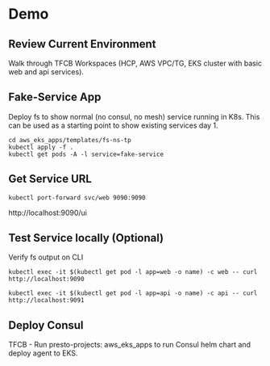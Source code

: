 # Demo

## Review Current Environment
Walk through TFCB Workspaces (HCP, AWS VPC/TG, EKS cluster with basic web and api services).  
## Fake-Service App
Deploy fs to show normal (no consul, no mesh) service running in K8s.  This can be used as a starting point to show existing services day 1.
```
cd aws_eks_apps/templates/fs-ns-tp
kubectl apply -f .
kubectl get pods -A -l service=fake-service
```
## Get Service URL
```
kubectl port-forward svc/web 9090:9090
```
http://localhost:9090/ui


## Test Service locally (Optional)
Verify fs output on CLI
```
kubectl exec -it $(kubectl get pod -l app=web -o name) -c web -- curl http://localhost:9090

kubectl exec -it $(kubectl get pod -l app=api -o name) -c api -- curl http://localhost:9091
```

## Deploy Consul
TFCB - Run presto-projects: aws_eks_apps to run Consul helm chart and deploy agent to EKS.
